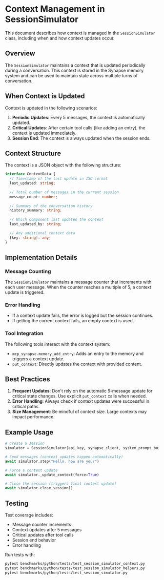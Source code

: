 # Context Management in SessionSimulator

This document describes how context is managed in the `SessionSimulator` class, including when and how context updates occur.

## Overview

The `SessionSimulator` maintains a context that is updated periodically during a conversation. This context is stored in the Synapse memory system and can be used to maintain state across multiple turns of conversation.

## When Context is Updated

Context is updated in the following scenarios:

1. **Periodic Updates**: Every 5 messages, the context is automatically updated.
2. **Critical Updates**: After certain tool calls (like adding an entry), the context is updated immediately.
3. **Session End**: The context is always updated when the session ends.

## Context Structure

The context is a JSON object with the following structure:

```typescript
interface ContextData {
  // Timestamp of the last update in ISO format
  last_updated: string;
  
  // Total number of messages in the current session
  message_count: number;
  
  // Summary of the conversation history
  history_summary: string;
  
  // Which component last updated the context
  last_updated_by: string;
  
  // Any additional context data
  [key: string]: any;
}
```

## Implementation Details

### Message Counting

The `SessionSimulator` maintains a message counter that increments with each user message. When the counter reaches a multiple of 5, a context update is triggered.

### Error Handling

- If a context update fails, the error is logged but the session continues.
- If getting the current context fails, an empty context is used.

### Tool Integration

The following tools interact with the context system:

- `mcp_synapse-memory_add_entry`: Adds an entry to the memory and triggers a context update.
- `put_context`: Directly updates the context with provided content.

## Best Practices

1. **Frequent Updates**: Don't rely on the automatic 5-message update for critical state changes. Use explicit `put_context` calls when needed.
2. **Error Handling**: Always check if context updates were successful in critical paths.
3. **Size Management**: Be mindful of context size. Large contexts may impact performance.

## Example Usage

```python
# Create a session
simulator = SessionSimulator(api_key, synapse_client, system_prompt_builder)

# Send messages (context updates happen automatically)
await simulator.step("Hello, how are you?")

# Force a context update
await simulator._update_context(force=True)

# Close the session (triggers final context update)
await simulator.close_session()
```

## Testing

Test coverage includes:

- Message counter increments
- Context updates after 5 messages
- Critical updates after tool calls
- Session end behavior
- Error handling

Run tests with:

```bash
pytest benchmarks/python/tests/test_session_simulator_context.py
pytest benchmarks/python/tests/test_session_simulator_helpers.py
pytest benchmarks/python/tests/test_session_simulator.py
```
